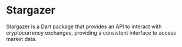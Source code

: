 # Stargazer
Stargazer is a Dart package that provides an API to interact with cryptocurrency exchanges, providing a consistent interface to access market data. 
